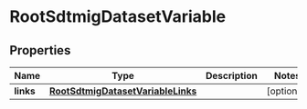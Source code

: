 
# RootSdtmigDatasetVariable

## Properties
| Name | Type | Description | Notes |
| ------------ | ------------- | ------------- | ------------- |
| **links** | [**RootSdtmigDatasetVariableLinks**](RootSdtmigDatasetVariableLinks.md) |  |  [optional] |



